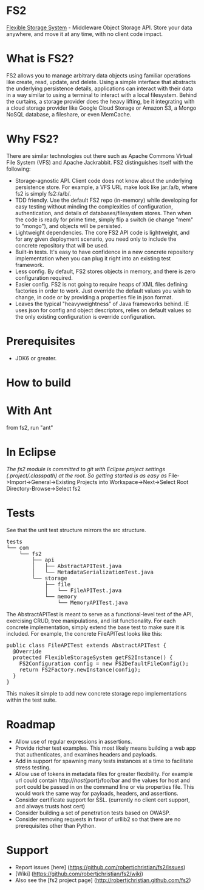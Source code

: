 FS2
====
[Flexible Storage System](http://robertjchristian.github.com/fs2) - Middleware Object Storage API.  Store your data anywhere, and move it at any time, with no client code impact.

What is FS2?
============================
FS2 allows you to manage arbitrary data objects using familiar operations like create, read, update, and delete. Using a simple interface that abstracts the underlying persistence details, applications can interact with their data in a way similar to using
a terminal to interact with a local filesystem. Behind the curtains, a storage provider does the heavy lifting, be it integrating with a cloud storage provider like Google Cloud Storage
or Amazon S3, a Mongo NoSQL database, a fileshare, or even MemCache.

Why FS2?
============================
There are similar technologies out there such as Apache Commons Virtual File System (VFS) and Apache Jackrabbit.  FS2 distinguishes itself with the following:
* Storage-agnostic API.  Client code does not know about the underlying persistence store.  For example, a VFS URL make look like jar:/a/b, where fs2 is simply fs2:/a/b/.
* TDD friendly.  Use the default FS2 repo (in-memory) while developing for easy testing without minding the complexities of configuration, authentication, and details of databases/filesystem stores.  Then when the code is ready for prime time, simply flip a switch (ie change "mem" to "mongo"), and objects will be persisted.
* Lightweight dependencies.  The core FS2 API code is lightweight, and for any given deployment scenario, you need only to include the concrete repository that will be used.
* Built-in tests.  It's easy to have confidence in a new concrete repository implementation when you can plug it right into an existing test framework.
* Less config.  By default, FS2 stores objects in memory, and there is zero configuration required.
* Easier config.  FS2 is not going to require heaps of XML files defining factories in order to work.  Just override the default values you wish to change, in code or by providing a properties file in json format.
* Leaves the typical "heavyweightness" of Java frameworks behind.  IE uses json for config and object descriptors, relies on default values so the only existing configuration is override configuration.

Prerequisites
============================
* JDK6 or greater.

How to build
============================

With Ant
====
from fs2, run "ant"

In Eclipse
===
_The fs2 module is committed to git with Eclipse project settings (.project/.classpath) at the root.  So getting started is as easy as_
File->Import->General->Existing Projects into Workspace->Next->Select Root Directory-Browse->Select fs2

Tests
============================
See that the unit test structure mirrors the src structure.
<pre>
tests
└── com
    └── fs2
        ├── api
        │   ├── AbstractAPITest.java
        │   └── MetadataSerializationTest.java
        └── storage
            ├── file
            │   └── FileAPITest.java
            └── memory
                └── MemoryAPITest.java
</pre>
The AbstractAPITest is meant to serve as a functional-level test of the API, exercising CRUD, tree manipulations, and list functionality.  For each concrete implementation, simply extend the base test to make sure it is included.  For example, the concrete FileAPITest looks like this:
<pre>
public class FileAPITest extends AbstractAPITest {
  @Override
  protected FlexibleStorageSystem getFS2Instance() {
    FS2Configuration config = new FS2DefaultFileConfig();
    return FS2Factory.newInstance(config);
  }
}
</pre>
This makes it simple to add new concrete storage repo implementations within the test suite.

Roadmap
============================

* Allow use of regular expressions in assertions.
* Provide richer test examples.  This most likely means building a web app that authenticates, and examines headers and payloads.
* Add in support for spawning many tests instances at a time to facilitate stress testing.
* Allow use of tokens in metadata files for greater flexibility.  For example url could contain http://${host}${port}/foo/bar and the values for host and port could be passed in on the command line or via properties file.  This would work the same way for payloads, headers, and assertions.
* Consider certificate support for SSL. (currently no client cert support, and always trusts host cert)
* Consider building a set of penetration tests based on OWASP.
* Consider removing requests in favor of urllib2 so that there are no prerequisites other than Python.

Support
============================
* Report issues [here] (https://github.com/robertjchristian/fs2/issues)
* [Wiki] (https://github.com/robertjchristian/fs2/wiki)
* Also see the [fs2 project page] (http://robertjchristian.github.com/fs2)
